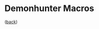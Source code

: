 <!--
    =====================================
    generator=datazen
    version=3.2.0
    hash=53284ee253504aae56b727ce18798858
    =====================================
-->

# Demonhunter Macros

([back](README.md))
